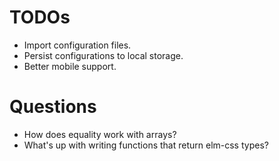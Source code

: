# TODOs

* Import configuration files.
* Persist configurations to local storage.
* Better mobile support.

# Questions

* How does equality work with arrays?
* What's up with writing functions that return elm-css types?